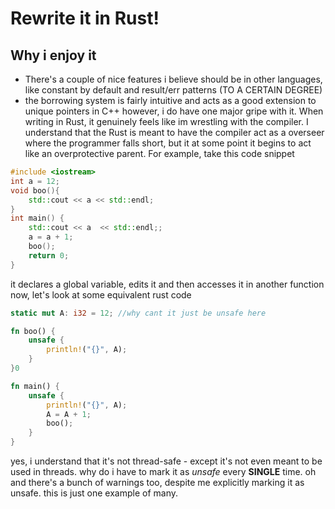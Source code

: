 Rewrite it in Rust!
====
## Why i enjoy it
- There's a couple of nice features i believe should be in other languages, like constant by default and result/err patterns (TO A CERTAIN  DEGREE) 
- the borrowing system is fairly intuitive and acts as a good extension to unique pointers in C++
however, i do have one major gripe with it. When writing in Rust, it genuinely feels like im wrestling
with the compiler. I understand that the Rust is meant to have the compiler act as a overseer where the programmer falls short,
but it at some point it begins to act like an overprotective parent.
For example, take this code snippet
```c++ 
#include <iostream>
int a = 12;
void boo(){
    std::cout << a << std::endl;
}
int main() {
    std::cout << a  << std::endl;;
    a = a + 1;
    boo();
    return 0;
}

```
it declares a global variable, edits it and then accesses it in another function
now, let's look at some equivalent rust code
```rust
static mut A: i32 = 12; //why cant it just be unsafe here

fn boo() {
    unsafe {
        println!("{}", A);
    }
}0

fn main() {
    unsafe {
        println!("{}", A);
        A = A + 1;
        boo();
    }
}
```
yes, i understand that it's not thread-safe - except it's not even meant to be used in threads.
why do i have to mark it as _unsafe_ every **SINGLE** time. oh and there's a bunch of warnings too, despite me explicitly marking it as unsafe.
this is just one example of many.